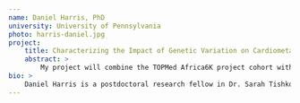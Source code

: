 ```yaml
---
name: Daniel Harris, PhD
university: University of Pennsylvania
photo: harris-daniel.jpg
project: 
    title: Characterizing the Impact of Genetic Variation on Cardiometabolic Traits in Ethnically Diverse African Populations
    abstract: >
        My project will combine the TOPMed Africa6K project cohort with other TOPMed cohorts. The analyses and merging of such a large dataset will help demonstrate the capabilities of the BioData Catalyst platform. Since disease causing variants can be targets of natural selection, I will identify cardiometabolic pathways under selection. I will also increase the reproducibility of my research by using the available GWAS apps to find variants associated with cardiometabolic phenotypes. I will generate publicly available workflows for several population genetics programs that are not on the platform. My proposal will have important medical research advancements because African ancestry individuals have increased incidence of cardiometabolic disease and are underrepresented in genomic studies.
bio: >
    Daniel Harris is a postdoctoral research fellow in Dr. Sarah Tishkoff's lab at the University of Pennsylvania. He studies African genetic variation to analyze the genetic architecture of cardiometabolic diseases and construct models of African demographic history. Before his postdoctoral research fellowship he completed his PhD at the University of Maryland, Baltimore where he was advised by Dr. Timothy O'Connor. During his PhD his research focused on how genetic drift and migration impact modern human populations.
---
```

